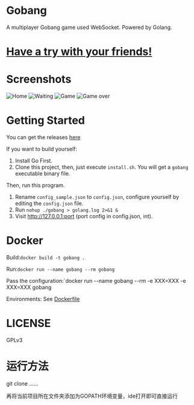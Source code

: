 # Gobang
A multiplayer Gobang game used WebSocket. Powered by Golang.

# [Have a try with your friends!](http://gobang.daoapp.io/)
# Screenshots
![Home](screenshots/1.png)
![Waiting](screenshots/2.png)
![Game](screenshots/3.png)
![Game over](screenshots/4.png)
# Getting Started
You can get the releases [here](https://github.com/hcrgm/Gobang-Go/releases)

If you want to build yourself:

1. Install Go First.
2. Clone this project, then, just execute `install.sh`. You will get a `gobang` executable binary file.

Then, run this program.

1. Rename `config_sample.json` to `config.json`, configure yourself by editing the `config.json` file.
2. Run `nohup ./gobang > golang.log 2>&1 &`
3. Visit http://127.0.0.1:port (port config in config.json, int).

# Docker
Build:`docker build -t gobang .`

Run:`docker run --name gobang --rm gobang`

Pass the configuration:`docker run --name gobang --rm  -e XXX=XXX -e XXX=XXX gobang

Environments: See [Dockerfile](Dockerfile)
# LICENSE
GPLv3

# 运行方法
git clone ......

再将当前项目所在文件夹添加为GOPATH环境变量，ide打开即可直接运行
